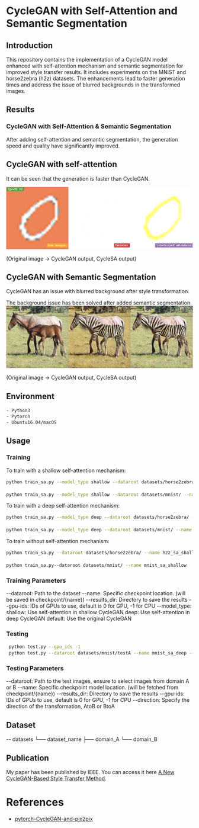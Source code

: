 # CycleGAN with Self-Attention and Semantic Segmentation



## Introduction
This repository contains the implementation of a CycleGAN model enhanced with self-attention mechanism and semantic segmentation for improved style transfer results. It includes experiments on the MNIST and horse2zebra (h2z) datasets. The enhancements lead to faster generation times and address the issue of blurred backgrounds in the transformed images.






## Results

### CycleGAN with Self-Attention & Semantic Segmentation
After adding self-attention and semantic segmentation, the generation speed and quality have significantly improved.


## CycleGAN with self-attention
It can be seen that the generation is faster than CycleGAN.

<img src='images/1.png' width='600' title=''>

(Original image -> CycleGAN output, CycleSA output)


## CycleGAN with Semantic Segmentation

  CycleGAN has an issue with blurred background after style transformation.
  <img src='images/horse2zebra.gif' width='600' title=''>

  The background issue has been solved after added semantic segmentation.
 <img src='images/n02381460_1920_real.png' width='600' title=''>

 (Original image -> CycleGAN output, CycleSA output)

## Environment
    - Python3
    - Pytorch
    - Ubuntu16.04/macOS

## Usage

### Training
To train with a shallow self-attention mechanism:

```bash
python train_sa.py --model_type shallow --dataroot datasets/horse2zebra/ --name h2z_sa_shallow

python train_sa.py --model_type shallow --dataroot datasets/mnist/ --name mnist_sa_shallow
```

To train with a deep self-attention mechanism:
```bash
python train_sa.py --model_type deep --dataroot datasets/horse2zebra/ --name h2z_sa_deep --gpu 0

python train_sa.py --model_type deep --dataroot datasets/mnist/ --name h2z_sa_deep
```

To train without self-attention mechanism:
```bash
python train_sa.py --dataroot datasets/horse2zebra/ --name h2z_sa_shallow

python train_sa.py--dataroot datasets/mnist/ --name mnist_sa_shallow
```

### Training Parameters
--dataroot: Path to the dataset
--name: Specific checkpoint location. (will be saved in checkpoint/{name})
--results_dir: Directory to save the results
--gpu-ids: IDs of GPUs to use, default is 0 for GPU, -1 for CPU
--model_type:
    shallow: Use self-attention in shallow CycleGAN
    deep: Use self-attention in deep CycleGAN
    default: Use the original CycleGAN


### Testing
```bash
 python test.py --gpu_ids -1
 python test.py --dataroot datasets/mnist/testA --name mnist_sa_deep --results_dir output/mnist/sa_shallow --direction AtoB
```

### Testing Parameters
--dataroot: Path to the test images, ensure to select images from domain A or B
--name: Specific checkpoint model location. (will be fetched from checkpoint/{name})
--results_dir: Directory to save the results
--gpu-ids: IDs of GPUs to use, default is 0 for GPU, -1 for CPU
--direction: Specify the direction of the transformation, AtoB or BtoA


## Dataset
-- datasets
    └── dataset_name
        ├── domain_A
        └── domain_B


## Publication
My paper has been published by IEEE. You can access it here [A New CycleGAN-Based Style Transfer Method](https://ieeexplore.ieee.org/document/10361163).


# References
  - [pytorch-CycleGAN-and-pix2pix](https://github.com/junyanz/pytorch-CycleGAN-and-pix2pix)





